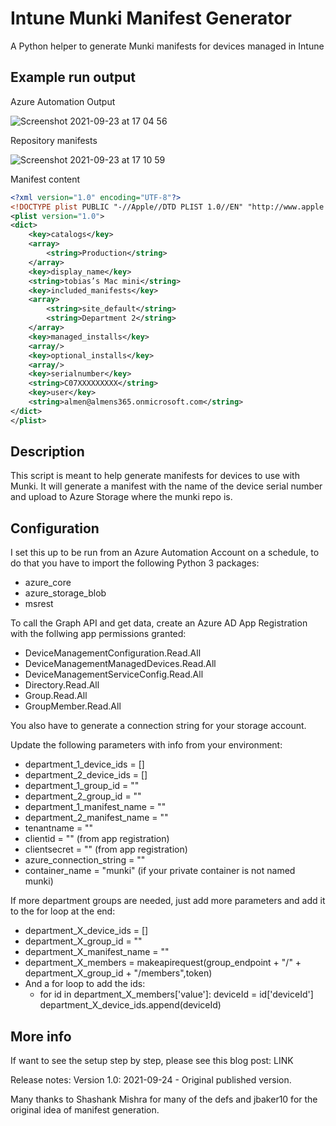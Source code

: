 # Intune Munki Manifest Generator
A Python helper to generate Munki manifests for devices managed in Intune

## Example run output
Azure Automation Output

![Screenshot 2021-09-23 at 17 04 56](https://user-images.githubusercontent.com/78877636/134533249-a173d2f1-1723-400d-853c-1eef556f75e8.png)

Repository manifests

![Screenshot 2021-09-23 at 17 10 59](https://user-images.githubusercontent.com/78877636/134534149-76b1df1d-fd68-4724-b2e2-98ae8a881079.png)

Manifest content
```xml
<?xml version="1.0" encoding="UTF-8"?>
<!DOCTYPE plist PUBLIC "-//Apple//DTD PLIST 1.0//EN" "http://www.apple.com/DTDs/PropertyList-1.0.dtd">
<plist version="1.0">
<dict>
	<key>catalogs</key>
	<array>
		<string>Production</string>
	</array>
	<key>display_name</key>
	<string>tobias’s Mac mini</string>
	<key>included_manifests</key>
	<array>
		<string>site_default</string>
		<string>Department 2</string>
	</array>
	<key>managed_installs</key>
	<array/>
	<key>optional_installs</key>
	<array/>
	<key>serialnumber</key>
	<string>C07XXXXXXXXX</string>
	<key>user</key>
	<string>almen@almens365.onmicrosoft.com</string>
</dict>
</plist>
```

## Description
This script is meant to help generate manifests for devices to use with Munki.
It will generate a manifest with the name of the device serial number and upload
to Azure Storage where the munki repo is.

## Configuration
I set this up to be run from an Azure Automation Account on a schedule, to do that
you have to import the following Python 3 packages:
- azure_core
- azure_storage_blob
- msrest

To call the Graph API and get data, create an Azure AD App Registration with the
follwing app permissions granted:
- DeviceManagementConfiguration.Read.All
- DeviceManagementManagedDevices.Read.All
- DeviceManagementServiceConfig.Read.All
- Directory.Read.All
- Group.Read.All
- GroupMember.Read.All

You also have to generate a connection string for your storage account.

Update the following parameters with info from your environment:
- department_1_device_ids = []
- department_2_device_ids = []
- department_1_group_id = ""
- department_2_group_id = ""
- department_1_manifest_name = ""
- department_2_manifest_name = ""
- tenantname = ""
- clientid = "" (from app registration)
- clientsecret = "" (from app registration)
- azure_connection_string = ""
- container_name = "munki" (if your private container is not named munki)

If more department groups are needed, just add more parameters and add it to the for loop at the end:
- department_X_device_ids = []
- department_X_group_id = ""
- department_X_manifest_name = ""
- department_X_members = makeapirequest(group_endpoint + "/" + department_X_group_id + "/members",token)
- And a for loop to add the ids:
	- for id in department_X_members['value']:
        	deviceId = id['deviceId']
        	department_X_device_ids.append(deviceId)

## More info
If want to see the setup step by step, please see this blog post:
LINK

Release notes:
Version 1.0: 2021-09-24 - Original published version.

Many thanks to Shashank Mishra for many of the defs and jbaker10 for the original idea of manifest generation.
